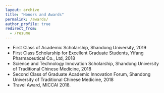 ```yaml
---
layout: archive
title: "Honors and Awards"
permalink: /awards/
author_profile: true
redirect_from:
  - /resume
---
```

* First Class of Academic Scholarship, Shandong University, 2019
* First Class Scholarship for Excellent Graduate Students, Yifang Pharmaceutical Co., Ltd, 2018
* Science and Technology Innovation Scholarship, Shandong University of Traditional Chinese Medicine, 2018
* Second Class of Graduate Academic Innovation Forum, Shandong University of Traditional Chinese Medicine, 2018
* Travel Award, MICCAI 2018.
